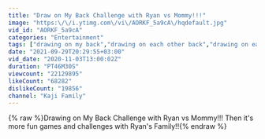 ```yaml
---
title: "Draw on My Back Challenge with Ryan vs Mommy!!!"
image: "https:\/\/i.ytimg.com\/vi\/AORKF_5a9cA\/hqdefault.jpg"
vid_id: "AORKF_5a9cA"
categories: "Entertainment"
tags: ["drawing on my back","drawing on each other back","drawing on each other back game"]
date: "2021-09-29T20:29:55+03:00"
vid_date: "2020-11-03T13:00:02Z"
duration: "PT46M30S"
viewcount: "22129895"
likeCount: "68282"
dislikeCount: "19856"
channel: "Kaji Family"
---
```

{% raw %}Drawing on My Back Challenge with Ryan vs Mommy!!! Then it's more fun games and challenges with Ryan's Family!!{% endraw %}
